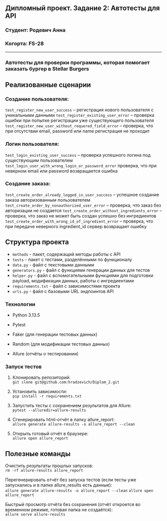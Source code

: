 ## Дипломный проект. Задание 2: Автотесты для API

### Студент: Родевич Анна

### <h>Когорта: FS-28</h>
<hr>

### Автотесты для проверки программы, которая помогает заказать бургер в Stellar Burgers

## Реализованные сценарии

### Создание пользователя:
`test_register_new_user_success` – регистрация нового пользователя с уникальными данными
`test_register_existing_user_error` – проверка ошибки при попытке регистрации уже существующего пользователя
`test_register_new_user_without_requered_field_error` – проверка, что при отсутствии email, password или name регистрация не проходит

### Логин пользователя:
```test_login_existing_user_success``` – проверка успешного логина под существующим пользователем
```test_login_user_with_wrong_login_or_password_error``` проверка, что при неверном email или password возвращается ошибка

### Создание заказа:
`test_create_order_already_logged_in_user_success` – успешное создание заказа авторизованным пользователем
`test_create_order_by_nonauthorized_user_error` – проверка, что заказ без авторизации не создается
`test_create_order_without_ingredients_error` – проверка, что заказ не может быть создан успешно без ингредиентов
`test_create_order_with_wrong_id_of_ingredient_error` – проверка, что при передаче неверного ingredient_id сервер возвращает ошибку


## Структура проекта

- `methods` - пакет, содержащий методы работы с API
- `tests` - пакет с тестами, разделёнными по функционалу
- `data.py` - файл с текстовыми данными
- `generators.py` - файл с функциями генерации данных для тестов
- `helper.py` - файл с вспомогательными функциями для подготовки payload, модификации данных, работы с ингредиентами
- `requirements.txt` - файл с зависимостями проекта 
- `urls.py` - файл с базовыми URL эндпоинтов API

### Технологии
+ Python 3.13.5

+ Pytest

+ Faker (для генерации тестовых данных)

+ Random (для модификации тестовых данных)

+ Allure (отчёты о тестировании)


### Запуск тестов

1. Клонировать репозиторий:<br/>
    ```git clone git@github.com:hradzevich/Diplom_2.git  ```

2. Установить зависимости:<br/>
    ```pip install -r requirements.txt```

3. Запустить тесты с сохранением результатов для Allure:<br/>
    ```pytest --alluredir=allure-results```

4. Сгенерировать html-отчёт в папку allure_report:<br/>
    ```allure generate allure-results -o allure_report --clean```

5. Открыть готовый отчёт в браузере:<br/>
    ```allure open allure_report```


## Полезные команды 

Очистить результаты прошлых запусков:<br/>
    ```rm -rf allure-results allure_report```

Перегенерировать отчёт без запуска тестов (если тесты уже запускались и в папке allure_results есть данные):<br/>
    ```allure generate allure-results -o allure_report --clean```
    ```allure open allure_report```

Быстрый просмотр отчёта без сохранения (отчёт откроется во временном режиме, готовая папка не создаётся):<br/>
    ```allure serve allure-results```